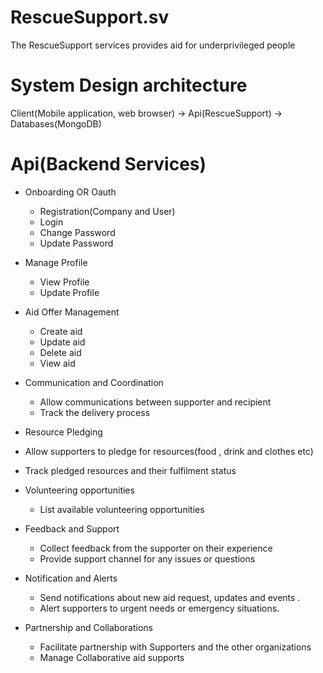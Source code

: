 # RescueSupport.sv
The RescueSupport services provides aid for underprivileged people

# System Design architecture
Client(Mobile application, web browser) -> Api(RescueSupport) -> Databases(MongoDB)

# Api(Backend Services)
- Onboarding OR Oauth
    - Registration(Company and User)
    - Login
    - Change Password
    - Update Password

- Manage Profile  
   - View Profile
   - Update Profile

- Aid Offer Management
   - Create aid
   - Update aid
   - Delete aid
   - View aid

- Communication and Coordination
  - Allow communications between supporter and recipient
  - Track the delivery process

- Resource Pledging
 - Allow supporters to pledge for resources(food , drink and clothes etc)
 - Track pledged resources and their fulfilment status

- Volunteering opportunities
  - List available volunteering opportunities

- Feedback and Support
  - Collect feedback from the supporter on their experience
  - Provide support channel for any issues or questions

- Notification and Alerts
  - Send notifications about new aid request, updates and events .
  - Alert supporters to urgent needs or emergency situations.

- Partnership and Collaborations
  - Facilitate partnership with Supporters and the other organizations
  - Manage Collaborative aid supports
